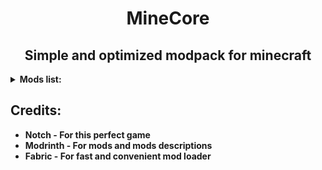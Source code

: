 <h1 align=center>MineCore</h1>
<h2 align=center>Simple and optimized modpack for minecraft</h2>
<details>
<summary><b>Mods list: </b></summary>

* **3d Skin Layers - Replaces the usually flat second layer of player skins with a 3d modeled version.**
* **AppleSkin - Food/hunger-related HUD improvements**
* **Architectury API - An intermediary api aimed to ease developing multiplatform mods**
* **AutoReconnect - This mod will automatically try to reconnect you back to a server if you got disconnected.**
* **Better Mount HUD - This client-side mod improves the ingame HUD while riding a horse, donkey or other mount.**
* **Better Ping Display - A Fabric mod for Minecraft to display each player's ping in the player list as a number.**
* **Better Recipe Book - Adds a 'few' quality of life changes to the recipe book**
* **Better Sodium Video Settings Button - This mod changes the Sodium video settings menu to the original and adds a button to get to the Sodium one.**
* **Better Statistics Screen - Improves the statistics screen and makes it more useful**
* **BetterF3 (+config) - BetterF3 is a mod that replaces Minecraft's original debug HUD with a highly customizable, more human-readable HUD.**
* **Blanket - Blanket is aiming to fix many client-side bugs, also has some QoL improvements and tweaks.**
* **Boat Item View - The Boat Item View Mod is a client-side only Minecraft Mod that allows the player to see the item held in their hand while riding in a boat.**
* **Bobby - Allows for render distances greater than the server's view-distance**
* **Borderless mining - Changes Fullscreen to use a borderless window**
* **CIT Resewn - Re-implements MCPatcher's CIT (custom item textures from optifine resource packs)**
* **CameraOverhaul - A mod that makes gameplay & movement more satisfying through the use of various camera tilting**
* **Chat Heads - This clientside mod adds player heads next to chat messages, as seen on the screenshot above.**
* **Chat Patches - A Minecraft Fabric client-side mod that touches up a few aspects of Minecraft's mundane chat, with as much configurability as possible!**
* **Cherished Worlds - Cherished Worlds is a mod that adds the ability to favorite/pin/bookmark certain worlds.**
* **ClickThrough - Click through signs and item frames to chests.**
* **Cloth Config Api - Configuration Library for Minecraft Mods**
* **CompleteConfig - Configuration Library for Fabric Mods**
* **Concurrent Chunk Management Engine - A Fabric mod designed to improve the chunk performance of Minecraft**
* **Continuity - A Fabric mod that allows for efficient connected textures**
* **Custom Entity Models - Allows for loading custom models into the game as defined by .jem and .jpm files in a resource pack**
* **DashLoader - Launches minecraft at the speed of light**
* **DeathLog - Keeps track of the many embarrassing times you died.**
* **Debugify - Fixes Minecraft bugs found on the bug tracker**
* **Detail Armor Bar - More detail about armor in Armor bar!**
* **Durability Plus - Adds simple and elegant item durability tooltips.**
* **Dynamic Crosshair (+config) - A mod that hides or changes the crosshair dependent on context.**
* **Dynamic FPS - Improve performance when Minecraft is in the background**
* **Enhanced Block Entities - Reduce FPS lag with block entities, as well as customize them with resource packs**
* **Entity Culling - Using async path-tracing to hide Block-/Entities that are not visible**
* **Entity Texture Features - Emissive, Random & Custom texture support for entities in resourcepacks just like Optifine but for Fabric**
* **Exordium - Render the GUI and screens at a lower framerate to speed up what's really important: the worldrendering.**
* **Fabric API - Lightweight and modular API providing common hooks and intercompatibility measures utilized by mods using the Fabric toolchain**
* **Fabric Language Kotlin - Enables usage of the Kotlin programming language for Fabric mods**
* **FastAnim - Speeds up entity animation calculations**
* **FastQuit - Lets you return to the Title Screen early while your world is still saving in the background**
* **Faster Random - A mod that improves performance by optimizing math**
* **FeyTweaks - Mod for optimizing signs and beacons**
* **Forge Config API Port - Forge's whole config system provided to the Fabric ecosystem. Designed for a multiloader architecture**
* **Hold That Chunk - Delays client chunk unloading**
* **Iceberg - A modding library that contains new events, helpers, and utilities to make modder's lives easier**
* **ImmediatelyFast - Speed up immediate mode rendering in Minecraft**
* **Indium - Sodium addon providing support for the Fabric Rendering API, based on Indigo**
* **Iris Shaders - A modern shaders mod for Minecraft intended to be compatible with existing OptiFine shader packs**
* **Krypton - A mod to optimize the Minecraft networking stack**
* **Ksyxis - Speed up the loading of your world**
* **LambDynamicLights - A dynamic lights mod for Fabric**
* **Language Reload - Reduces load times and adds fallbacks for languages**
* **LazyDFU - Makes the game boot faster by deferring non-essential initialization**
* **Lithium - No-compromises game logic/server optimization mod**
* **Log Cleaner - A lightweight mod that cleans old, unused log files**
* **Memory Leak Fix - A mod that fixes random memory leaks for both the client and server.**
* **MidnightControls - Adds controller support and enhanced controls overall**
* **MidnightLib - Common library with a built-in configuration system**
* **MixinTrace - Adds a list of mixins in the stack trace to crash reports**
* **Mod Menu - Adds a mod menu to view the list of mods you have installed**
* **Model Gap Fix - Fixes gaps in Block Models and Item Models.**
* **ModernFix - All-in-one mod that improves performance, reduces memory usage, and fixes many bugs. Compatible with all your favorite performance mods!**
* **More Culling - A mod that changes how multiple types of culling are handled in order to improve performance**
* **Mouse Tweaks - Enhances inventory management by adding various functions to the mouse buttons.**
* **No Chat Reports - Makes chat unreportable (where possible)**
* **No Resource Pack Warnings - Disable warnings for outdated resource/data packs**
* **Not Enough Crashes - When crashing, you can go back to the title screen and keep playing, without needing to restart, alongside other things to make crashes more pleasant.**
* **Noxesium - A client-side fabric mod with various changes and performance improvements.**
* **Plasmo Voice - A proximity voice chat mod with audio positioning and lots of features**
* **Puzzle - Adds resourcepack features and a GUI to more conveniently configure OptiFine alternatives**
* **RecipeCooldown - Prevents player from spamming excessive recipe book packets to lag out the server**
* **Remove Reloading Screen - Makes resource packs load in the background, allowing you to do other things while waiting**
* **ReplayMod - A Minecraft Mod to record, relive and share your experience**
* **Screenshot to Clipboard - Screenshots taken are copied to the clipboard**
* **Shulker Box Tooltip - View the contents of shulker boxes from your inventory**
* **Shut Up GL Error - Fixes invalid keycodes logging obnoxious and constant messages**
* **Simple Shulker Preview - A minecraft fabric mod that displays a configurable icon indicating the contents of a shulker box, as well as a capacity bar.**
* **Sodium - A modern rendering engine for Minecraft which greatly improves performance**
* **Sodium Extra - Features that shouldn't be in Sodium**
* **Staaaaaaaaaaaack (Stxck) - A mod made to merge dropped items beyond the vanilla stack limit while considering mod compatibility**
* **Starlight - Rewrites the light engine to fix lighting performance and lighting errors**
* **Status Effect Bars - Adds customizable bars to the status effects overlay to show the remaining duration of effects.**
* **Stendhal - Stendhal is a client-side Fabric mod offering new and enhanced visual utilities for books, signs, anvil and the in-game chat.**
* **ThreadTweak -  Improve and tweak Minecraft thread scheduling. Fork of Smooth Boot for ≥1.20**
* **TieFix - Fixes some annoying bugs in the Minecraft client.**
* **ToolTipFix - Fixes Tooltips from runnning off the screen**
* **TotemCounter - counts the amounts of skill issues (totem pops)**
* **Very Many Players - A Fabric mod designed to improve server performance at high playercounts**
* **ViaFabricPlus - Fabric mod to connect to EVERY Minecraft server version (Release, Beta, Alpha, Classic, Snapshots, Bedrock) with QoL fixes to the gameplay**
* **YetAnotherConfigLib - A builder-based configuration library for Minecraft**
* **Zoomify - A zoom mod with infinite customizability**
* **bad packets - Bad Packets allows packet messaging between different modding platforms**
* **e4mc - Open a LAN server to anyone, anywhere, anytime**
* **libIPN - Inventory Profiles Next GUI/Config library**
* **oωo (owo-lib) - A general utility, GUI and config library for modding on Fabric**
* **pv-addon-soundphysics - Compatability add-on for Plasmo Voice and Sound Physics Remastered mod. With this add-on Plasmo Voice will be affected by Sound Physics**
* **ukulib - small utility library used in uku mods**
* **Presence Footsteps - An Overly complicated Sound Mod**
* **Falling Leaves - Adds a neat little particle effect to leaf blocks**

</details>

## Credits:

* **Notch - For this perfect game**
* **Modrinth - For mods and mods descriptions**
* **Fabric - For fast and convenient mod loader**
